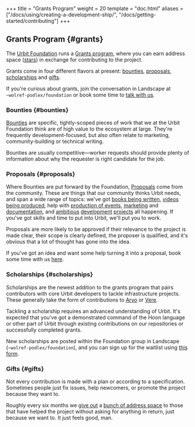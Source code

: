 +++
title = "Grants Program"
weight = 20
template = "doc.html"
aliases = ["/docs/using/creating-a-development-ship/", "/docs/getting-started/contributing"]
+++

## Grants Program {#grants}

The [Urbit Foundation](https://urbit.org/blog/first-steps-towards-urbit-org/)
runs a [Grants program](https://grants.urbit.org), where you can earn address
space ([stars](@/docs/glossary/star.md)) in exchange for contributing to the
project.

Grants come in four different flavors at present: [bounties](#bounties),
[proposals](#proposals), [scholarships](#scholarships) and [gifts](#gifts).

If you're curious about grants, join the conversation in Landscape at
`~wolref-podlex/foundation` or book some time to [talk with
us](https://calendly.com/wolref/30min).

### Bounties {#bounties}

[Bounties](https://grants.urbit.org/bounties) are specific, tightly-scoped
pieces of work that we at the Urbit Foundation think are of high value to the
ecosystem at large. They're frequently development-focused, but also often
relate to marketing, community-building or technical writing. 

Bounties are usually competitive&mdash;worker requests should provide plenty of
information about why the requester is right candidate for the job.

### Proposals {#proposals}

Where Bounties are put forward by the Foundation,
[Proposals](https://grants.urbit.org/proposals) come from the community. These
are things that our community thinks Urbit needs, and span a wide range of
topics: we've got [books being
written](https://grants.urbit.org/proposals/1590647060-a-book-about-urbit),
[videos being
produced](https://grants.urbit.org/proposals/1350087489-urbit-explainer-video),
help with [production of
events](https://grants.urbit.org/proposals/1751024973-urbit-event-series),
[marketing](https://grants.urbit.org/proposals/1395578140-smol-future-sustained-knowledge-sharing-and-marketing)
and
[documentation](https://grants.urbit.org/proposals/1888977136-graph-store-documenation-guide),
and
[ambitious](https://grants.urbit.org/proposals/21131866-webrtc-gall-agent-and-external-app)
[development](https://grants.urbit.org/proposals/1760204192-urbit-lfs)
[projects](https://grants.urbit.org/proposals/337545546-urbian-a-customized-linux-distribution-for-urbit-appliances)
all happening. If you've got skills and time to put into Urbit, we'll put you to
work.

Proposals are more likely to be approved if their relevance to the project is
made clear, their scope is clearly defined, the proposer is qualified, and it's
obvious that a lot of thought has gone into the idea.

If you've got an idea and want some help turning it into a proposal, book some
time with us [here](https://calendly.com/wolref/30min).

### Scholarships {#scholarships}

Scholarships are the newest addition to the grants program that pairs
contributors with core Urbit developers to tackle infrastructure projects. These
generally take the form of contributions to
[Arvo](@/docs/system-overview/arvo.md) or
[Vere](@/docs/system-overview/vere.md).

Tackling a scholarship requires an advanced understanding of Urbit. It's
expected that you've got a demonstrated command of the Hoon language or other
part of Urbit through existing contributions on our repositories or successfully
completed grants.

New scholarships are posted within the Foundation group in Landscape
(`~wolref-podlex/foundation`), and you can sign up for the waitlist using [this
form](https://airtable.com/shr6Xmo55h8dZ0O46).

### Gifts {#gifts}

Not every contribution is made with a plan or according to a specification.
Sometimes people just fix issues, help newcomers, or promote the project because
they want to.

Roughly every six months we [give
out](https://urbit.org/blog/urbit-grants-and-mid-2019-gifts/) a [bunch of
address space](https://urbit.org/blog/gifts-q3-2020/) to those that have helped
the project without asking for anything in return, just because we want to. It
just feels good, man.

